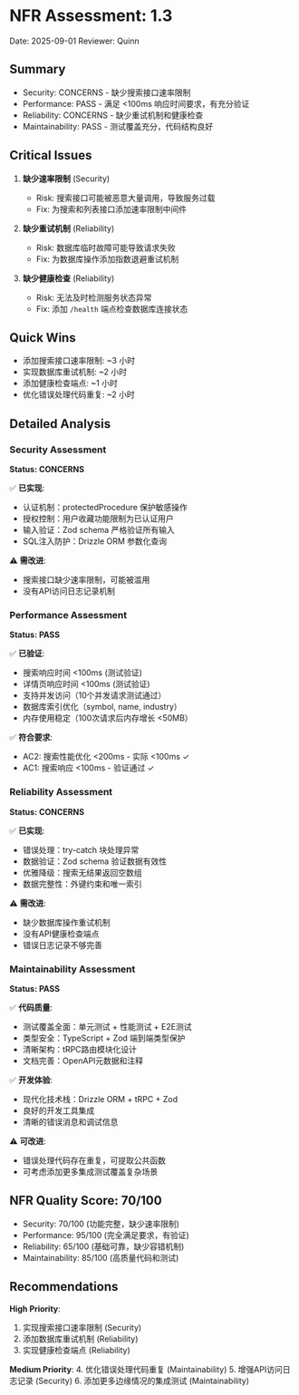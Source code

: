 # NFR Assessment: 1.3

Date: 2025-09-01
Reviewer: Quinn

## Summary

- Security: CONCERNS - 缺少搜索接口速率限制
- Performance: PASS - 满足 <100ms 响应时间要求，有充分验证
- Reliability: CONCERNS - 缺少重试机制和健康检查
- Maintainability: PASS - 测试覆盖充分，代码结构良好

## Critical Issues

1. **缺少速率限制** (Security)
   - Risk: 搜索接口可能被恶意大量调用，导致服务过载
   - Fix: 为搜索和列表接口添加速率限制中间件

2. **缺少重试机制** (Reliability) 
   - Risk: 数据库临时故障可能导致请求失败
   - Fix: 为数据库操作添加指数退避重试机制

3. **缺少健康检查** (Reliability)
   - Risk: 无法及时检测服务状态异常
   - Fix: 添加 `/health` 端点检查数据库连接状态

## Quick Wins

- 添加搜索接口速率限制: ~3 小时
- 实现数据库重试机制: ~2 小时  
- 添加健康检查端点: ~1 小时
- 优化错误处理代码重复: ~2 小时

## Detailed Analysis

### Security Assessment
**Status: CONCERNS**

✅ **已实现**:
- 认证机制：protectedProcedure 保护敏感操作
- 授权控制：用户收藏功能限制为已认证用户
- 输入验证：Zod schema 严格验证所有输入
- SQL注入防护：Drizzle ORM 参数化查询

⚠️ **需改进**:
- 搜索接口缺少速率限制，可能被滥用
- 没有API访问日志记录机制

### Performance Assessment  
**Status: PASS**

✅ **已验证**:
- 搜索响应时间 <100ms (测试验证)
- 详情页响应时间 <100ms (测试验证)
- 支持并发访问（10个并发请求测试通过）
- 数据库索引优化（symbol, name, industry）
- 内存使用稳定（100次请求后内存增长 <50MB）

✅ **符合要求**:
- AC2: 搜索性能优化 <200ms - 实际 <100ms ✓
- AC1: 搜索响应 <100ms - 验证通过 ✓

### Reliability Assessment
**Status: CONCERNS**

✅ **已实现**:
- 错误处理：try-catch 块处理异常
- 数据验证：Zod schema 验证数据有效性
- 优雅降级：搜索无结果返回空数组
- 数据完整性：外键约束和唯一索引

⚠️ **需改进**:
- 缺少数据库操作重试机制
- 没有API健康检查端点
- 错误日志记录不够完善

### Maintainability Assessment
**Status: PASS**

✅ **代码质量**:
- 测试覆盖全面：单元测试 + 性能测试 + E2E测试
- 类型安全：TypeScript + Zod 端到端类型保护
- 清晰架构：tRPC路由模块化设计
- 文档完善：OpenAPI元数据和注释

✅ **开发体验**:
- 现代化技术栈：Drizzle ORM + tRPC + Zod
- 良好的开发工具集成
- 清晰的错误消息和调试信息

⚠️ **可改进**:
- 错误处理代码存在重复，可提取公共函数
- 可考虑添加更多集成测试覆盖复杂场景

## NFR Quality Score: 70/100

- Security: 70/100 (功能完整，缺少速率限制)
- Performance: 95/100 (完全满足要求，有验证)  
- Reliability: 65/100 (基础可靠，缺少容错机制)
- Maintainability: 85/100 (高质量代码和测试)

## Recommendations

**High Priority**:
1. 实现搜索接口速率限制 (Security)
2. 添加数据库重试机制 (Reliability)
3. 实现健康检查端点 (Reliability)

**Medium Priority**:
4. 优化错误处理代码重复 (Maintainability)
5. 增强API访问日志记录 (Security)
6. 添加更多边缘情况的集成测试 (Maintainability)
